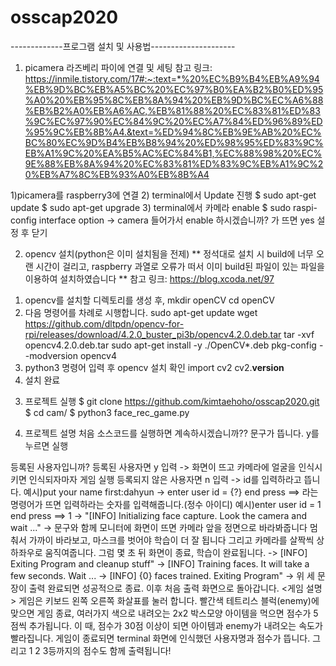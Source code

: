# osscap2020

-------------프로그램 설치 및 사용법---------------------
1. picamera 라즈베리 파이에 연결 및 세팅
참고 링크: https://inmile.tistory.com/17#:~:text=*%20%EC%B9%B4%EB%A9%94%EB%9D%BC%EB%A5%BC%20%EC%97%B0%EA%B2%B0%ED%95%A0%20%EB%95%8C%EB%8A%94%20%EB%9D%BC%EC%A6%88%EB%B2%A0%EB%A6%AC,%EB%81%88%20%EC%83%81%ED%83%9C%EC%97%90%EC%84%9C%20%EC%A7%84%ED%96%89%ED%95%9C%EB%8B%A4.&text=%ED%94%8C%EB%9E%AB%20%EC%BC%80%EC%9D%B4%EB%B8%94%20%ED%98%95%ED%83%9C%EB%A1%9C%20%EA%B5%AC%EC%84%B1,%EC%88%98%20%EC%9E%88%EB%8A%94%20%EC%83%81%ED%83%9C%EB%A1%9C%20%EB%A7%8C%EB%93%A0%EB%8B%A4

1)picamera를 raspberry3에 연결
2) terminal에서 Update 진행
$ sudo apt-get update
$ sudo apt-get upgrade
3) terminal에서 카메라 enable
$ sudo raspi-config
interface option -> camera 들어가서 enable 하시겠습니까? 가 뜨면 yes 설정 후 닫기

2. opencv 설치(python은 이미 설치됨을 전제)
** 정석대로 설치 시 build에 너무 오랜 시간이 걸리고, raspberry 과열로 오류가 떠서 이미 build된 파일이 있는 파일을 이용하여 설치하였습니다 **
참고 링크:
https://blog.xcoda.net/97

1) opencv를 설치할 디렉토리를 생성 후,
mkdir openCV
cd openCV
2) 다음 명령어를 차례로 시행합니다.
sudo apt-get update
wget https://github.com/dltpdn/opencv-for-rpi/releases/download/4.2.0_buster_pi3b/opencv4.2.0.deb.tar
tar -xvf opencv4.2.0.deb.tar
sudo apt-get install -y ./OpenCV*.deb
pkg-config --modversion opencv4
3) python3 명령어 입력 후 opencv 설치 확인
import cv2
cv2.__version__
4) 설치 완료

3. 프로젝트 실행
$ git clone https://github.com/kimtaehoho/osscap2020.git
$ cd cam/
$ python3 face_rec_game.py

4. 프로젝트 설명
처음 소스코드를 실행하면
계속하시겠습니까?? 문구가 뜹니다.
y를 누르면 실행

등록된 사용자입니까?
등록된 사용자면 y 입력
-> 화면이 뜨고 카메라에 얼굴을 인식시키면 인식되자마자 게임 실행
등록되지 않은 사용자면 n 입력
-> id를 입력하라고 뜹니다. 예시)put your name first:dahyun
-> enter user id = {?} end press <return> ==>  라는 명령어가 뜨면 입력하라는 숫자를 입력해줍니다.(정수 아이디) 예시)enter user id = 1 end press <return> ==> 1
-> "[INFO] Initializing face capture. Look the camera and wait ..."
-> 문구와 함께 모니터에 화면이 뜨면 카메라 앞을 정면으로 바라봐줍니다 멈춰서 가까이 바라보고, 마스크를 벗어야 학습이 더 잘 됩니다 그리고 카메라를 살짝씩 상하좌우로 움직여줍니다. 
  그럼 몇 초 뒤 화면이 종료, 학습이 완료됩니다.
->  [INFO] Exiting Program and cleanup stuff"
->  [INFO] Training faces. It will take a few seconds. Wait ...
->  [INFO] {0} faces trained. Exiting Program"
-> 위 세 문장이 출력 완료되면 성공적으로 종료.
이후 처음 출력 화면으로 돌아갑니다.
<게임 설명>
게임은 키보드 왼쪽 오른쪽 화살표를 눌러 합니다.
빨간색 테트리스 블럭(enemy)에 맞으면 게임 종료,
여러가지 색으로 내려오는 2x2 박스모양 아이템을 먹으면 점수가 5점씩 추가됩니다.
이 때, 점수가 30점 이상이 되면 아이템과 enemy가 내려오는 속도가 빨라집니다.
게임이 종료되면 terminal 화면에 인식했던 사용자명과 점수가 뜹니다. 그리고 1 2 3등까지의 점수도 함께 출력됩니다!
